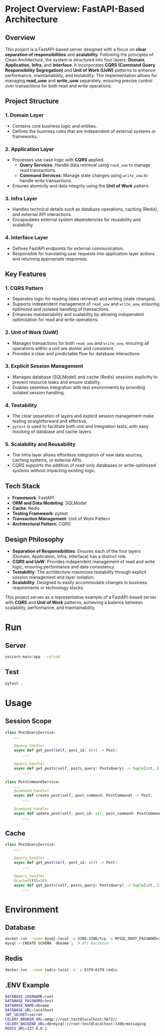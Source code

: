 # Project Overview: FastAPI-Based Architecture

## Overview  
This project is a FastAPI-based server designed with a focus on **clear separation of responsibilities** and **scalability**. Following the principles of Clean Architecture, the system is structured into four layers: **Domain**, **Application**, **Infra**, and **Interface**. It incorporates **CQRS (Command Query Responsibility Segregation)** and **Unit of Work (UoW)** patterns to enhance performance, maintainability, and testability. The implementation allows for managing **read_uow** and **write_uow** separately, ensuring precise control over transactions for both read and write operations.

## Project Structure  

### **1. Domain Layer**  
- Contains core business logic and entities.  
- Defines the business rules that are independent of external systems or frameworks.

### **2. Application Layer**  
- Processes use case logic with **CQRS** applied.  
  - **Query Services**: Handle data retrieval using `read_uow` to manage read transactions.  
  - **Command Services**: Manage state changes using `write_uow` to handle write transactions.  
- Ensures atomicity and data integrity using the **Unit of Work** pattern.

### **3. Infra Layer**  
- Handles technical details such as database operations, caching (Redis), and external API interactions.  
- Encapsulates external system dependencies for reusability and scalability.

### **4. Interface Layer**  
- Defines FastAPI endpoints for external communication.  
- Responsible for translating user requests into application layer actions and returning appropriate responses.

## Key Features  

### **1. CQRS Pattern**  
- Separates logic for reading (data retrieval) and writing (state changes).  
- Supports independent management of `read_uow` and `write_uow`, ensuring optimized and isolated handling of transactions.  
- Enhances maintainability and scalability by allowing independent optimization for read and write operations.

### **2. Unit of Work (UoW)**  
- Manages transactions for both `read_uow` and `write_uow`, ensuring all operations within a unit are atomic and consistent.  
- Provides a clear and predictable flow for database interactions.

### **3. Explicit Session Management**  
- Manages database (SQLModel) and cache (Redis) sessions explicitly to prevent resource leaks and ensure stability.  
- Enables seamless integration with test environments by providing isolated session handling.

### **4. Testability**  
- The clear separation of layers and explicit session management make testing straightforward and effective.  
- `pytest` is used to facilitate both unit and integration tests, with easy mocking of database and cache layers.  

### **5. Scalability and Reusability**  
- The Infra layer allows effortless integration of new data sources, caching systems, or external APIs.  
- CQRS supports the addition of read-only databases or write-optimized systems without impacting existing logic.


## Tech Stack  

- **Framework**: FastAPI  
- **ORM and Data Modeling**: SQLModel  
- **Cache**: Redis  
- **Testing Framework**: pytest  
- **Transaction Management**: Unit of Work Pattern  
- **Architectural Pattern**: CQRS  


## Design Philosophy  

- **Separation of Responsibilities**: Ensures each of the four layers (Domain, Application, Infra, Interface) has a distinct role.  
- **CQRS and UoW**: Provides independent management of read and write logic, ensuring performance and data consistency.  
- **Testability**: The architecture maximizes testability through explicit session management and layer isolation.  
- **Scalability**: Designed to easily accommodate changes in business requirements or technology stacks.  


This project serves as a representative example of a FastAPI-based server with **CQRS** and **Unit of Work** patterns, achieving a balance between scalability, performance, and maintainability.


# Run

## Server

```bash
uvicorn main:app --reload
```

## Test

```bash
pytest .
```

# Usage

## Session Scope

```python
class PostQueryService:
    ...

    @query_handler
    async def get_post(self, post_id: str) -> Post:
        ...

    @query_handler
    async def get_posts(self, posts_query: PostsQuery) -> tuple[int, list[Post]]:
        ...

class PostCommandService:
    ...
    @command_handler
    async def create_post(self, post_command: PostCommand) -> Post:
        ...

    @command_handler
    async def update_post(self, post_id: str, post_command: PostCommand) -> Post:
        ...
```

## Cache

```python
class PostQueryService:
    ...

    @query_handler
    async def get_post(self, post_id: str) -> Post:
        ...

    @query_handler
    @cached(ttl=30)
    async def get_posts(self, posts_query: PostsQuery) -> tuple[int, list[Post]]:
        ...
```

# Environment

## Database
```bash
docker run --name mysql-local -p 3306:3306/tcp -e MYSQL_ROOT_PASSWORD=test -d mysql:8
mysql > CREATE SCHEMA `dbname`;  # API Bacakend
```

## Redis
```bash
docker run --name redis-local -d -p 6379:6379 redis
```

## .ENV Example
```bash
DATABASE_USERNAME=root
DATABASE_PASSWORD=test
DATABASE_NAME=dbname
DATABASE_URL=localhost
JWT_SECRET=secret
CELERY_BROKER_URL=amqp://root:test@localhost:5672//
CELERY_BACKEND_URL=db+mysql://root:test@localhost:3306/messaging
REDIS_URL=127.0.0.1
```